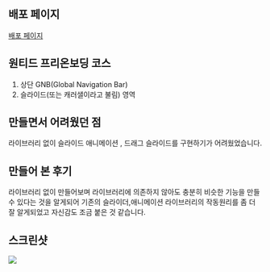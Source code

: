 ## 배포 페이지

<a target="_blank" href="https://fervent-hugle-5ea8ae.netlify.app/" alt="(새 탭에서 열림)">배포 페이지</a>


## 원티드 프리온보딩 코스

1. 상단 GNB(Global Navigation Bar)
2. 슬라이드(또는 캐러샐이라고 불림) 영역
   

## 만들면서 어려웠던 점

라이브러리 없이 슬라이드 애니메이션 , 드래그 슬라이드를 구현하기가 어려웠었습니다.


## 만들어 본 후기

라이브러리 없이 만들어보며 라이브러리에 의존하지 않아도 충분히 비슷한 기능을 만들 수 있다는 것을 알게되어 기존의 슬라이더,애니메이션 라이브러리의 작동원리를 좀 더 잘 알게되었고 자신감도 조금 붙은 것 같습니다.


## 스크린샷

<img src="https://user-images.githubusercontent.com/80146176/150075134-c115ffa9-2528-4a06-afe7-c6420f0b1b4c.png" width="auto" />
